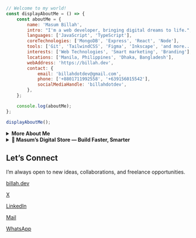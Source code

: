 ```javascript                                    

// Welcome to my world!        
const displayAboutMe = () => {
    const aboutMe = {
        name: 'Masum Billah',
        intro: "I'm a web developer, bringing digital dreams to life.",
        languages: ['JavaScript', 'TypeScript'],
        coreTechnologies: ['MongoDB', 'Express', 'React', 'Node'],
        tools: ['Git', 'TailwindCSS', 'Figma', 'Inkscape', 'and more...'],
        interests: ['Web Technologies', 'Smart marketing', 'Branding'],
        locations: ['Manila, Philippines', 'Dhaka, Bangladesh'],
        webAddress: 'https://billah.dev',
        contact: {
            email: 'billahdotdev@gmail.com',
            phone: ['+8801711992558', '+639156015542'],
            socialMediaHandle: 'billahdotdev',
        },
    };

    console.log(aboutMe);
};

displayAboutMe();                                                                                                           

```                                      
     
<details> 
<summary><strong>More About Me</strong></summary>                                                       

<pre>
🙂 My Story:
I started my journey running a clothing business, where I learned to solve problems and think creatively under pressure. 
My path took an exciting turn when I discovered coding, captivated by its potential. During the pandemic, 
I combined these two passions, building digital experiences that genuinely impact people's lives. 
Every project is a new lesson, and I believe that continuous growth comes from staying curious 
and adapting at every step. If you're looking for someone who understands both code and 
commerce, I would love to help.   

👩‍💻 I Speak:
English, Bangla(Native), Taglish, and of course JavaScript!            

🎓 Credentials:
I'm a Bangladesh University of Engineering and Technology (BUET) and IAC certified full-stack web developer   
on a journey of modern web mastery at the University of Helsinki.    
</pre>
</details>      


<details>
<summary><strong>🚀 Masum’s Digital Store — Build Faster, Smarter</strong></summary>   

<p align="center">
  <img src="https://images.unsplash.com/photo-1555066931-4365d14bab8c?q=80&w=1470&auto=format&fit=crop&ixlib=rb-4.1.0&ixid=M3wxMjA3fDB8MHxwaG90by1wYWdlfHx8fGVufDB8fHx8fA%3D%3D" alt="Store Banner" width="100%" style="border-radius: 12px;" />
</p>

<p align="center"><em>Crafted by <strong>Masum Billah</strong> — empowering developers & creators with ready-made digital tools.</em></p>

---

## 🌟 Featured Products

---

### 🔔 Coming Soon Landing Page

<div style="display: flex; flex-wrap: wrap; align-items: center; gap: 16px; border: 1px solid #e1e4e8; border-radius: 12px; padding: 20px; margin-bottom: 32px;">

<img src="https://images.unsplash.com/photo-1496171367470-9ed9a91ea931?q=80&w=1170&auto=format&fit=crop&ixlib=rb-4.1.0&ixid=M3wxMjA3fDB8MHxwaG90by1wYWdlfHx8fGVufDB8fHx8fA%3D%3D" alt="Coming Soon" width="120" height="120" style="border-radius: 8px; object-fit: cover;" />

<div style="flex: 1; min-width: 260px;">
  <p><strong>Description:</strong> A clean, modern landing page template to collect emails before your product launch.</p>
  <p>💻 <strong>HTML, CSS</strong> &nbsp; | &nbsp; 💲 <strong>$10</strong></p>
</div>

<a href="https://billahdotdev.gumroad.com/l/coming-soon-landing-page-template" target="_blank">
  <img src="https://img.shields.io/badge/View%20on-Gumroad-orange?style=for-the-badge&logo=gumroad" alt="Buy on Gumroad" />
</a>
</div>

---

### 💻 Hacker Vibe Terminal Portfolio

<div style="display: flex; flex-wrap: wrap; align-items: center; gap: 16px; border: 1px solid #e1e4e8; border-radius: 12px; padding: 20px; margin-bottom: 32px;">

<img src="https://via.placeholder.com/100x100.png?text=Hacker+Vibe" alt="Hacker Vibe" width="120" height="120" style="border-radius: 8px; object-fit: cover;" />

<div style="flex: 1; min-width: 260px;">
  <p><strong>Description:</strong> A bold, terminal-style personal website to stand out and show off your developer persona.</p>
  <p>⚙️ <strong>React, Vite, Tailwind CSS</strong> &nbsp; | &nbsp; 💲 <strong>$15</strong></p>
</div>

<a href="https://billahdotdev.gumroad.com/l/hacker-terminal-website" target="_blank">
  <img src="https://img.shields.io/badge/View%20on-Gumroad-teal?style=for-the-badge&logo=gumroad" alt="Buy on Gumroad" />
</a>
</div>

---

### 🧩 Simple Line SVG Icons (60+)

<div style="display: flex; flex-wrap: wrap; align-items: center; gap: 16px; border: 1px solid #e1e4e8; border-radius: 12px; padding: 20px; margin-bottom: 32px;">

<img src="https://via.placeholder.com/100x100.png?text=SVG+Icons" alt="SVG Icons" width="120" height="120" style="border-radius: 8px; object-fit: cover;" />

<div style="flex: 1; min-width: 260px;">
  <p><strong>Description:</strong> A minimal icon pack with 60+ scalable vector icons for any modern UI or web project.</p>
  <p>📦 <strong>60+ SVG Icons</strong> &nbsp; | &nbsp; 💲 <strong>$1</strong></p>
</div>

<a href="https://billahdotdev.gumroad.com/l/simple-line-svg-icons" target="_blank">
  <img src="https://img.shields.io/badge/Get%20SVGs-Gumroad-success?style=for-the-badge&logo=svg" alt="Get Icons" />
</a>
</div>

---

## 🛠️ Custom Projects & Services

Want something tailored for your startup or brand?  
From **custom websites** to **personal landing pages** — let's bring your idea to life.

<a href="https://wa.me/+8801711992558?text=Hi%20Masum!%20I’m%20interested%20in%20a%20custom%20digital%20project." target="_blank">
  <img src="https://img.shields.io/badge/Chat%20on-WhatsApp-brightgreen?style=for-the-badge&logo=whatsapp" alt="Chat on WhatsApp" />
</a>

---
</details>




## Let’s Connect

I’m always open to new ideas, collaborations, and freelance opportunities.

[billah.dev](https://billah.dev)  

[X](https://twitter.com/billahdotdev)  

[LinkedIn](https://www.linkedin.com/in/billahdotdev)  

[Mail](mailto:billahdotdev@gmail.com)

[WhatsApp](https://wa.me/+8801711992558)  







 
